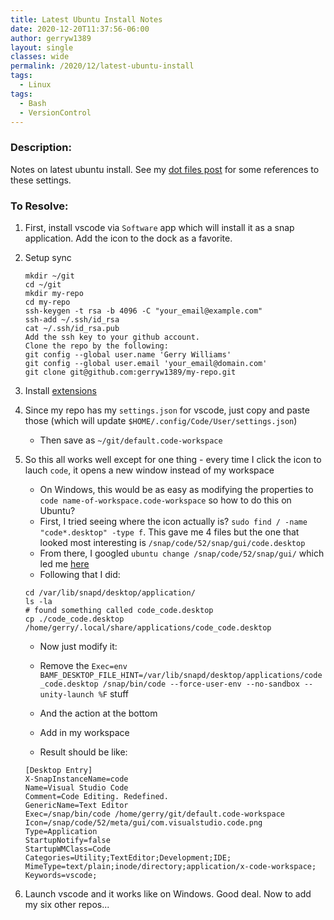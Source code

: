 ```yaml
---
title: Latest Ubuntu Install Notes
date: 2020-12-20T11:37:56-06:00
author: gerryw1389
layout: single
classes: wide
permalink: /2020/12/latest-ubuntu-install
tags:
  - Linux
tags:
  - Bash
  - VersionControl
---
```

<!--more-->

### Description:

Notes on latest ubuntu install. See my [dot files post](https://automationadmin.com/2022/01/dot-files) for some references to these settings.

### To Resolve:

1. First, install vscode via `Software` app which will install it as a snap application. Add the icon to the dock as a favorite.

2. Setup sync

   ```shell
   mkdir ~/git
   cd ~/git
   mkdir my-repo
   cd my-repo
   ssh-keygen -t rsa -b 4096 -C "your_email@example.com"
   ssh-add ~/.ssh/id_rsa
   cat ~/.ssh/id_rsa.pub
   Add the ssh key to your github account.
   Clone the repo by the following:
   git config --global user.name 'Gerry Williams'
   git config --global user.email 'your_email@domain.com'
   git clone git@github.com:gerryw1389/my-repo.git
   ```

3. Install [extensions](https://github.com/gerryw1389/misc/blob/main/vscode/install-extensions.ps1)
  

4. Since my repo has my `settings.json` for vscode, just copy and paste those (which will update `$HOME/.config/Code/User/settings.json`)

   - Then save as `~/git/default.code-workspace`

5. So this all works well except for one thing - every time I click the icon to lauch `code`, it opens a new window instead of my workspace

   - On Windows, this would be as easy as modifying the properties to `code name-of-workspace.code-workspace` so how to do this on Ubuntu?
   - First, I tried seeing where the icon actually is? `sudo find / -name "code*.desktop" -type f`. This gave me 4 files but the one that looked most interesting is `/snap/code/52/snap/gui/code.desktop`
   - From there, I googled `ubuntu change /snap/code/52/snap/gui/` which led me [here](https://askubuntu.com/questions/1278025/how-to-change-the-icons-of-snap-programs)
   - Following that I did:

   ```shell
   cd /var/lib/snapd/desktop/application/
   ls -la
   # found something called code_code.desktop
   cp ./code_code.desktop /home/gerry/.local/share/applications/code_code.desktop
   ```

   - Now just modify it:

   - Remove the `Exec=env BAMF_DESKTOP_FILE_HINT=/var/lib/snapd/desktop/applications/code_code.desktop /snap/bin/code --force-user-env --no-sandbox --unity-launch %F` stuff
   - And the action at the bottom
   - Add in my workspace
   - Result should be like:

   ```escape
   [Desktop Entry]
   X-SnapInstanceName=code
   Name=Visual Studio Code
   Comment=Code Editing. Redefined.
   GenericName=Text Editor
   Exec=/snap/bin/code /home/gerry/git/default.code-workspace
   Icon=/snap/code/52/meta/gui/com.visualstudio.code.png
   Type=Application
   StartupNotify=false
   StartupWMClass=Code
   Categories=Utility;TextEditor;Development;IDE;
   MimeType=text/plain;inode/directory;application/x-code-workspace;
   Keywords=vscode;
   ```

6. Launch vscode and it works like on Windows. Good deal. Now to add my six other repos...